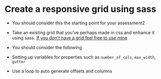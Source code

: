 # Create a responsive grid using sass 

- You should consider this the starting point for your assessment2
- Take an existing grid that you've perhaps made in css and enhance it using sass. [If you don't have a grid feel free to use mine](https://codepen.io/joeappleton18/pen/VKqdbX)

- You should consider the following 

-	Setting up variables for properties such as `number_of_cols`, `max_width`, `gutter`
	
 - Use a loop to auto generate offsets and columns 